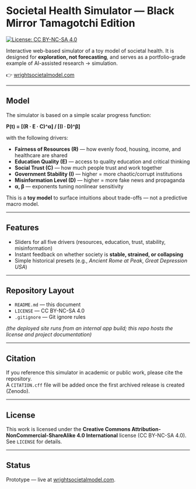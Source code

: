 # Societal Health Simulator — Black Mirror Tamagotchi Edition

[![License: CC BY-NC-SA 4.0](https://img.shields.io/badge/License-CC%20BY--NC--SA%204.0-lightgrey.svg)](https://creativecommons.org/licenses/by-nc-sa/4.0/)

Interactive web-based simulator of a toy model of societal health. It is designed for **exploration, not forecasting**, and serves as a portfolio-grade example of AI-assisted research → simulation.

👉 [wrightsocietalmodel.com](https://wrightsocietalmodel.com/)

---

## Model

The simulator is based on a simple scalar progress function:

**P(t) = [(R · E · C)^α] / [(I · D)^β]**

with the following drivers:

- **Fairness of Resources (R)** — how evenly food, housing, income, and healthcare are shared  
- **Education Quality (E)** — access to quality education and critical thinking  
- **Social Trust (C)** — how much people trust and work together  
- **Government Stability (I)** — higher = more chaotic/corrupt institutions  
- **Misinformation Level (D)** — higher = more fake news and propaganda  
- **α, β** — exponents tuning nonlinear sensitivity  

This is a **toy model** to surface intuitions about trade-offs — not a predictive macro model.

---

## Features

- Sliders for all five drivers (resources, education, trust, stability, misinformation)  
- Instant feedback on whether society is **stable, strained, or collapsing**  
- Simple historical presets (e.g., *Ancient Rome at Peak*, *Great Depression USA*)  

---

## Repository Layout

- `README.md` — this document  
- `LICENSE` — CC BY-NC-SA 4.0  
- `.gitignore` — Git ignore rules  

*(the deployed site runs from an internal app build; this repo hosts the license and project documentation)*  

---

## Citation

If you reference this simulator in academic or public work, please cite the repository.  
A `CITATION.cff` file will be added once the first archived release is created (Zenodo).

---

## License

This work is licensed under the **Creative Commons Attribution-NonCommercial-ShareAlike 4.0 International** license (CC BY-NC-SA 4.0).  
See `LICENSE` for details.

---

## Status

Prototype — live at [wrightsocietalmodel.com](https://wrightsocietalmodel.com).  